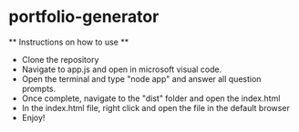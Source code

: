 # portfolio-generator

** Instructions on how to use **

- Clone the repository
- Navigate to app.js and open in microsoft visual code.
- Open the terminal and type "node app" and answer all question prompts.
- Once complete, navigate to the "dist" folder and open the index.html
- In the index.html file, right click and open the file in the default browser
- Enjoy!